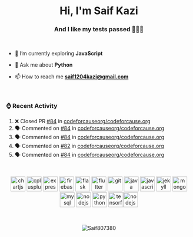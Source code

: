 <h1 align="center">Hi, I'm Saif Kazi</h1>
<h3 align="center">And I like my tests passed  🧑🏽‍💻</h3>
<br>

- 🌱 I’m currently exploring **JavaScript**

- 💬 Ask me about **Python**

- 📫 How to reach me **saif1204kazi@gmail.com**

<br>

<h3>⌚️ Recent Activity</h3>

<!--START_SECTION:activity-->
1. ❌ Closed PR [#84](https://github.com//codeforcauseorg/codeforcause.org/pull/84) in [codeforcauseorg/codeforcause.org](https://github.com//codeforcauseorg/codeforcause.org)
2. 🗣 Commented on [#84](https://github.com//codeforcauseorg/codeforcause.org/issues/84) in [codeforcauseorg/codeforcause.org](https://github.com//codeforcauseorg/codeforcause.org)
3. 🗣 Commented on [#84](https://github.com//codeforcauseorg/codeforcause.org/issues/84) in [codeforcauseorg/codeforcause.org](https://github.com//codeforcauseorg/codeforcause.org)
4. 🗣 Commented on [#82](https://github.com//codeforcauseorg/codeforcause.org/issues/82) in [codeforcauseorg/codeforcause.org](https://github.com//codeforcauseorg/codeforcause.org)
5. 🗣 Commented on [#84](https://github.com//codeforcauseorg/codeforcause.org/issues/84) in [codeforcauseorg/codeforcause.org](https://github.com//codeforcauseorg/codeforcause.org)
<!--END_SECTION:activity-->



<br>

<p align="center"><img src="https://www.chartjs.org/media/logo-title.svg" alt="chartjs" width="40" height="40"/> <img src="https://devicons.github.io/devicon/devicon.git/icons/cplusplus/cplusplus-original.svg" alt="cplusplus" width="40" height="40"/> <img src="https://devicons.github.io/devicon/devicon.git/icons/express/express-original-wordmark.svg" alt="express" width="40" height="40"/> <img src="https://www.vectorlogo.zone/logos/firebase/firebase-icon.svg" alt="firebase" width="40" height="40"/> <img src="https://www.vectorlogo.zone/logos/pocoo_flask/pocoo_flask-icon.svg" alt="flask" width="40" height="40"/> <img src="https://www.vectorlogo.zone/logos/flutterio/flutterio-icon.svg" alt="flutter" width="40" height="40"/> <img src="https://www.vectorlogo.zone/logos/git-scm/git-scm-icon.svg" alt="git" width="40" height="40"/> <img src="https://devicons.github.io/devicon/devicon.git/icons/java/java-original-wordmark.svg" alt="java" width="40" height="40"/> <img src="https://devicons.github.io/devicon/devicon.git/icons/javascript/javascript-original.svg" alt="javascript" width="40" height="40"/> <img src="https://www.vectorlogo.zone/logos/jekyllrb/jekyllrb-icon.svg" alt="jekyll" width="40" height="40"/> <img src="https://devicons.github.io/devicon/devicon.git/icons/mongodb/mongodb-original-wordmark.svg" alt="mongodb" width="40" height="40"/> <img src="https://devicons.github.io/devicon/devicon.git/icons/mysql/mysql-original-wordmark.svg" alt="mysql" width="40" height="40"/> <img src="https://devicons.github.io/devicon/devicon.git/icons/nodejs/nodejs-original-wordmark.svg" alt="nodejs" width="40" height="40"/> <img src="https://devicons.github.io/devicon/devicon.git/icons/python/python-original.svg" alt="python" width="40" height="40"/> <img src="https://www.vectorlogo.zone/logos/tensorflow/tensorflow-icon.svg" alt="tensorflow" width="40" height="40"/><img src="https://devicons.github.io/devicon/devicon.git/icons/vuejs/vuejs-original.svg" alt="nodejs" width="40" height="40"/>
</p><p>&nbsp;
</p>

<p align="center">
<img src="https://github-readme-stats.vercel.app/api?username=saif807380&count_private=true&hide=stars&show_icons=true&theme=gotham&include_all_commits=true" alt="Saif807380" />   
</p>
